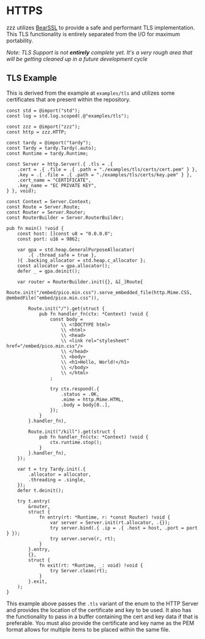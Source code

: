 # HTTPS
zzz utilizes [BearSSL](https://bearssl.org/) to provide a safe and performant TLS implementation. This TLS functionality is entirely separated from the I/O for maximum portability.

*Note: TLS Support is not **entirely** complete yet. It's a very rough area that will be getting cleaned up in a future development cycle*

## TLS Example
This is derived from the example at `examples/tls` and utilizes some certificates that are present within the repository.
```zig
const std = @import("std");
const log = std.log.scoped(.@"examples/tls");

const zzz = @import("zzz");
const http = zzz.HTTP;

const tardy = @import("tardy");
const Tardy = tardy.Tardy(.auto);
const Runtime = tardy.Runtime;

const Server = http.Server(.{ .tls = .{
    .cert = .{ .file = .{ .path = "./examples/tls/certs/cert.pem" } },
    .key = .{ .file = .{ .path = "./examples/tls/certs/key.pem" } },
    .cert_name = "CERTIFICATE",
    .key_name = "EC PRIVATE KEY",
} }, void);

const Context = Server.Context;
const Route = Server.Route;
const Router = Server.Router;
const RouterBuilder = Server.RouterBuilder;

pub fn main() !void {
    const host: []const u8 = "0.0.0.0";
    const port: u16 = 9862;

    var gpa = std.heap.GeneralPurposeAllocator(
        .{ .thread_safe = true },
    ){ .backing_allocator = std.heap.c_allocator };
    const allocator = gpa.allocator();
    defer _ = gpa.deinit();

    var router = RouterBuilder.init({}, &[_]Route{
        Route.init("/embed/pico.min.css").serve_embedded_file(http.Mime.CSS, @embedFile("embed/pico.min.css")),

        Route.init("/").get(struct {
            pub fn handler_fn(ctx: *Context) !void {
                const body =
                    \\ <!DOCTYPE html>
                    \\ <html>
                    \\ <head>
                    \\ <link rel="stylesheet" href="/embed/pico.min.css"/>
                    \\ </head>
                    \\ <body>
                    \\ <h1>Hello, World!</h1>
                    \\ </body>
                    \\ </html>
                ;

                try ctx.respond(.{
                    .status = .OK,
                    .mime = http.Mime.HTML,
                    .body = body[0..],
                });
            }
        }.handler_fn),

        Route.init("/kill").get(struct {
            pub fn handler_fn(ctx: *Context) !void {
                ctx.runtime.stop();
            }
        }.handler_fn),
    });

    var t = try Tardy.init(.{
        .allocator = allocator,
        .threading = .single,
    });
    defer t.deinit();

    try t.entry(
        &router,
        struct {
            fn entry(rt: *Runtime, r: *const Router) !void {
                var server = Server.init(rt.allocator, .{});
                try server.bind(.{ .ip = .{ .host = host, .port = port } });
                try server.serve(r, rt);
            }
        }.entry,
        {},
        struct {
            fn exit(rt: *Runtime, _: void) !void {
                try Server.clean(rt);
            }
        }.exit,
    );
}
```
This example above passes the `.tls` variant of the enum to the HTTP Server and provides the location of the certificate and key to be used. It also has the functionality to pass in a buffer containing the cert and key data if that is preferable. You must also provide the certificate and key name as the PEM format allows for multiple items to be placed within the same file.


